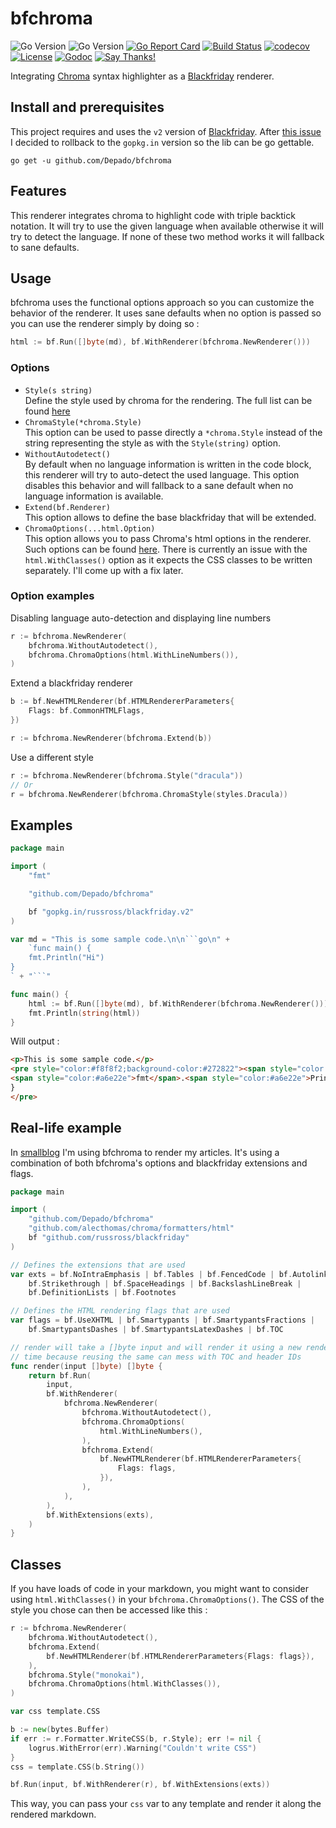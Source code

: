 # bfchroma

![Go Version](https://img.shields.io/badge/go-1.8-brightgreen.svg)
![Go Version](https://img.shields.io/badge/go-1.9-brightgreen.svg)
[![Go Report Card](https://goreportcard.com/badge/github.com/Depado/bfchroma)](https://goreportcard.com/report/github.com/Depado/bfchroma)
[![Build Status](https://drone.depado.eu/api/badges/Depado/bfchroma/status.svg)](https://drone.depado.eu/Depado/bfchroma)
[![codecov](https://codecov.io/gh/Depado/bfchroma/branch/master/graph/badge.svg)](https://codecov.io/gh/Depado/bfchroma)
[![License](https://img.shields.io/badge/license-MIT-blue.svg)](https://github.com/Depado/bfchroma/blob/master/LICENSE)
[![Godoc](https://godoc.org/github.com/Depado/bfchroma?status.svg)](https://godoc.org/github.com/Depado/bfchroma)
[![Say Thanks!](https://img.shields.io/badge/Say%20Thanks-!-1EAEDB.svg)](https://saythanks.io/to/Depado)


Integrating [Chroma](https://github.com/alecthomas/chroma) syntax highlighter as a [Blackfriday](https://github.com/russross/blackfriday) renderer.

## Install and prerequisites

This project requires and uses the `v2` version of 
[Blackfriday](https://github.com/russross/blackfriday/tree/v2). After 
[this issue](https://github.com/Depado/bfchroma/issues/3) I decided to rollback
to the `gopkg.in` version so the lib can be go gettable. 

`go get -u github.com/Depado/bfchroma`

## Features

This renderer integrates chroma to highlight code with triple backtick notation.
It will try to use the given language when available otherwise it will try to
detect the language. If none of these two method works it will fallback to sane
defaults.

## Usage

bfchroma uses the functional options approach so you can customize the behavior
of the renderer. It uses sane defaults when no option is passed so you can use
the renderer simply by doing so :

```go
html := bf.Run([]byte(md), bf.WithRenderer(bfchroma.NewRenderer()))
```

### Options

- `Style(s string)`  
Define the style used by chroma for the rendering. The full list can be found [here](https://github.com/alecthomas/chroma/tree/master/styles)
- `ChromaStyle(*chroma.Style)`  
This option can be used to passe directly a `*chroma.Style` instead of the 
string representing the style as with the `Style(string)` option. 
- `WithoutAutodetect()`  
By default when no language information is written in the code block, this 
renderer will try to auto-detect the used language. This option disables
this behavior and will fallback to a sane default when no language
information is available.
- `Extend(bf.Renderer)`  
This option allows to define the base blackfriday that will be extended.
- `ChromaOptions(...html.Option)`  
This option allows you to pass Chroma's html options in the renderer. Such
options can be found [here](https://github.com/alecthomas/chroma#the-html-formatter).
There is currently an issue with the `html.WithClasses()` option as it expects
the CSS classes to be written separately. I'll come up with a fix later.

### Option examples

Disabling language auto-detection and displaying line numbers

```go
r := bfchroma.NewRenderer(
	bfchroma.WithoutAutodetect(),
	bfchroma.ChromaOptions(html.WithLineNumbers()),
)
```

Extend a blackfriday renderer

```go
b := bf.NewHTMLRenderer(bf.HTMLRendererParameters{
	Flags: bf.CommonHTMLFlags,
})

r := bfchroma.NewRenderer(bfchroma.Extend(b))
```

Use a different style

```go
r := bfchroma.NewRenderer(bfchroma.Style("dracula"))
// Or
r = bfchroma.NewRenderer(bfchroma.ChromaStyle(styles.Dracula))
```

## Examples

```go
package main

import (
	"fmt"

	"github.com/Depado/bfchroma"

	bf "gopkg.in/russross/blackfriday.v2"
)

var md = "This is some sample code.\n\n```go\n" +
	`func main() {
	fmt.Println("Hi")
}
` + "```"

func main() {
	html := bf.Run([]byte(md), bf.WithRenderer(bfchroma.NewRenderer()))
	fmt.Println(string(html))
}
```


Will output :

```html
<p>This is some sample code.</p>
<pre style="color:#f8f8f2;background-color:#272822"><span style="color:#66d9ef">func</span> <span style="color:#a6e22e">main</span>() {
<span style="color:#a6e22e">fmt</span>.<span style="color:#a6e22e">Println</span>(<span style="color:#e6db74">&#34;Hi&#34;</span>)
}
</pre>
```

## Real-life example

In [smallblog](https://github.com/Depado/smallblog) I'm using bfchroma to render
my articles. It's using a combination of both bfchroma's options and blackfriday
extensions and flags.

```go
package main

import (
	"github.com/Depado/bfchroma"
	"github.com/alecthomas/chroma/formatters/html"
	bf "github.com/russross/blackfriday"
)

// Defines the extensions that are used
var exts = bf.NoIntraEmphasis | bf.Tables | bf.FencedCode | bf.Autolink |
	bf.Strikethrough | bf.SpaceHeadings | bf.BackslashLineBreak |
	bf.DefinitionLists | bf.Footnotes

// Defines the HTML rendering flags that are used
var flags = bf.UseXHTML | bf.Smartypants | bf.SmartypantsFractions |
	bf.SmartypantsDashes | bf.SmartypantsLatexDashes | bf.TOC

// render will take a []byte input and will render it using a new renderer each
// time because reusing the same can mess with TOC and header IDs
func render(input []byte) []byte {
	return bf.Run(
		input,
		bf.WithRenderer(
			bfchroma.NewRenderer(
				bfchroma.WithoutAutodetect(),
				bfchroma.ChromaOptions(
					html.WithLineNumbers(),
				),
				bfchroma.Extend(
					bf.NewHTMLRenderer(bf.HTMLRendererParameters{
						Flags: flags,
					}),
				),
			),
		),
		bf.WithExtensions(exts),
	)
}
```

## Classes

If you have loads of code in your markdown, you might want to consider using
`html.WithClasses()` in your `bfchroma.ChromaOptions()`. The CSS of the style
you chose can then be accessed like this :

```go
r := bfchroma.NewRenderer(
	bfchroma.WithoutAutodetect(),
	bfchroma.Extend(
		bf.NewHTMLRenderer(bf.HTMLRendererParameters{Flags: flags}),
	),
	bfchroma.Style("monokai"),
	bfchroma.ChromaOptions(html.WithClasses()),
)

var css template.CSS

b := new(bytes.Buffer)
if err := r.Formatter.WriteCSS(b, r.Style); err != nil {
	logrus.WithError(err).Warning("Couldn't write CSS")
}
css = template.CSS(b.String())

bf.Run(input, bf.WithRenderer(r), bf.WithExtensions(exts))
```

This way, you can pass your `css` var to any template and render it along the
rendered markdown.